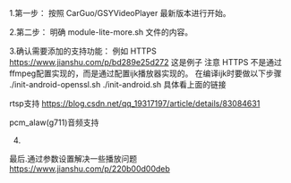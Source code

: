 1.第一步：
按照 CarGuo/GSYVideoPlayer 最新版本进行开始。

2.第二步：
明确 module-lite-more.sh 文件的内容。

3.确认需要添加的支持功能：
例如 HTTPS
 https://www.jianshu.com/p/bd289e25d272 这是例子
 注意 HTTPS 不是通过ffmpeg配置实现的，而是通过配置ijk播放器实现的。
 在编译ijk时要做以下步骤
 ./init-android-openssl.sh
./init-android.sh
 具体看上面的链接
 
 
 rtsp支持
 https://blog.csdn.net/qq_19317197/article/details/83084631
 
 pcm_alaw(g711)音频支持
 
 4.
 
 最后.通过参数设置解决一些播放问题
 https://www.jianshu.com/p/220b00d00deb

